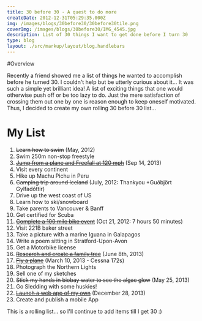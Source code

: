 ```yaml
---
title: 30 before 30 - A quest to do more
createDate: 2012-12-31T05:29:35.000Z
img: /images/blogs/30before30/30before30tile.png
coverImg: /images/blogs/30before30/IMG_4545.jpg
description: List of 30 things I want to get done before I turn 30
type: blog
layout: ./src/markup/layout/blog.handlebars
---
```


#Overview

Recently a friend showed me a list of things he wanted to accomplish before he turned 30. I couldn't help but be utterly curious about it... It was such a simple yet brilliant idea! A list of exciting things that one would otherwise push off or be too lazy to do. Just the mere satisfaction of crossing them out one by one is reason enough to keep oneself motivated. Thus, I decided to create my own rolling 30 before 30 list...

# My List

1. ~~Learn how to swim~~ (May, 2012)
2. Swim 250m non-stop freestyle
3. [~~Jump from a plane and Freefall at 120 mph~~](freefall.html) (Sep 14, 2013)
4. Visit every continent
5. Hike up Machu Pichu in Peru
6. ~~Camping trip around Iceland~~ (July, 2012: Thankyou +Guðbjört Gylfadóttir)
7. Drive up the west coast of US
8. Learn how to ski/snowboard
9. Take parents to Vancouver & Banff
10. Get certified for Scuba 
11. [~~Complete a 100 mile bike event~~](cycling.html) (Oct 21, 2012: 7 hours 50 minutes)
12. Visit 221B baker street
13. Take a picture with a marine Iguana in Galapagos
14. Write a poem sitting in Stratford-Upon-Avon
15. Get a Motorbike license 
16. [~~Research and create a family tree~~](create-family-tree.html) (June 8th, 2013) 
17. [~~Fly a plane~~](flying.html) (March 10, 2013 - Cessna 172s)
18. Photograph the Northern Lights 
19. Sell one of my sketches 
20. ~~Stick my hands in biobay water to see the algae glow~~ (May 25, 2013)
21. Go Sledding with some huskies! 
22. [~~Launch a web app of my own~~](../projects/yogoals.html) (December 28, 2013)
23. Create and publish a mobile App

This is a rolling list... so I'll continue to add items till I get 30 :)

